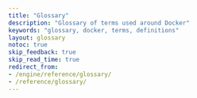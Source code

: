 ```yaml
---
title: "Glossary"
description: "Glossary of terms used around Docker"
keywords: "glossary, docker, terms, definitions"
layout: glossary
notoc: true
skip_feedback: true
skip_read_time: true
redirect_from:
- /engine/reference/glossary/
- /reference/glossary/
---
```

<!--
To edit/add/remove glossary entries, visit the YAML file at:
https://github.com/docker/docs/blob/main/_data/glossary.yaml
-->
